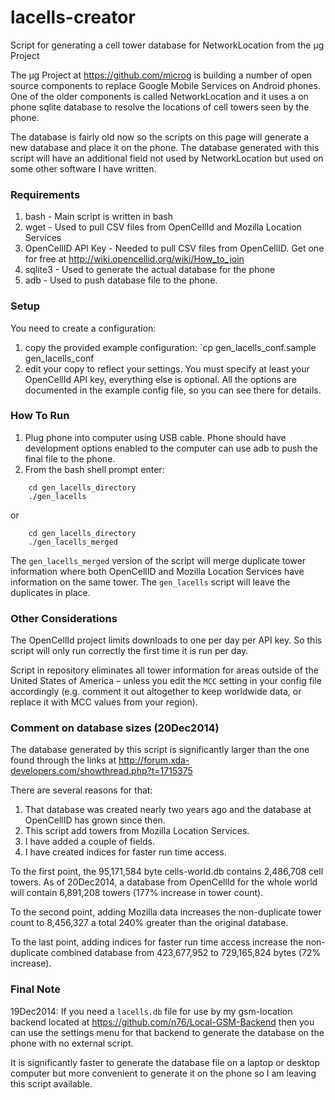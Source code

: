 lacells-creator
===============

Script for generating a cell tower database for NetworkLocation from the μg Project

The μg Project at https://github.com/microg is building a number of open source components to replace Google Mobile Services on Android phones. One of the older components is called NetworkLocation and it uses a on phone sqlite database to resolve the locations of cell towers seen by the phone.

The database is fairly old now so the scripts on this page will generate a new database and place it on the phone. The database generated with this script will have an additional field not used by NetworkLocation but used on some other software I have written.

### Requirements

1. bash - Main script is written in bash
2. wget - Used to pull CSV files from OpenCellId and Mozilla Location Services
3. OpenCellID API Key - Needed to pull CSV files from OpenCellID. Get one for free at http://wiki.opencellid.org/wiki/How_to_join
4. sqlite3 - Used to generate the actual database for the phone
5. adb - Used to push database file to the phone.

### Setup
You need to create a configuration:

1. copy the provided example configuration: `cp gen_lacells_conf.sample gen_lacells_conf
1. edit your copy to reflect your settings. You must specify at least your OpenCellId API key, everything else is optional. All the options are documented in the example config file, so you can see there for details.

### How To Run
1. Plug phone into computer using USB cable. Phone should have development options enabled to the computer can use adb to push the final file to the phone.
2. From the bash shell prompt enter:

```
	cd gen_lacells_directory
	./gen_lacells
```
or

```
	cd gen_lacells_directory
	./gen_lacells_merged
```

The `gen_lacells_merged` version of the script will merge duplicate tower information where both OpenCellID and Mozilla Location Services have information on the same tower. The `gen_lacells` script will leave the duplicates in place.

### Other Considerations

The OpenCellId project limits downloads to one per day per API key. So this script will only run correctly the first time it is run per day.

Script in repository eliminates all tower information for areas outside of the United States of America – unless you edit the `MCC` setting in your config file accordingly (e.g. comment it out altogether to keep worldwide data, or replace it with MCC values from your region).

### Comment on database sizes (20Dec2014)
The database generated by this script is significantly larger than the one found through the links at http://forum.xda-developers.com/showthread.php?t=1715375

There are several reasons for that:
1. That database was created nearly two years ago and the database at OpenCellID has grown since then.
2. This script add towers from Mozilla Location Services.
3. I have added a couple of fields.
4. I have created indices for faster run time access.

To the first point, the 95,171,584 byte cells-world.db contains 2,486,708 cell towers. As of 20Dec2014, a database from OpenCellId for the whole world will contain 6,891,208 towers (177% increase in tower count).

To the second point, adding Mozilla data increases the non-duplicate tower count to 8,456,327 a total 240% greater than the original database.

To the last point, adding indices for faster run time access increase the non-duplicate combined database from 423,677,952 to 729,165,824 bytes (72% increase).

### Final Note

19Dec2014: If you need a `lacells.db` file for use by my gsm-location backend located at https://github.com/n76/Local-GSM-Backend then you can use the settings menu for that backend to generate the database on the phone with no external script.

It is significantly faster to generate the database file on a laptop or desktop computer but more convenient to generate it on the phone so I am leaving this script available.
